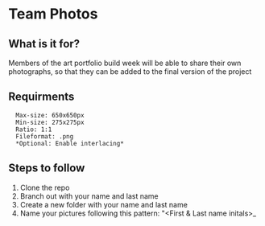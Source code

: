 # Team Photos

## What is it for?

Members of the art portfolio build week will be able to share their own photographs, so that they can be added to the final version of the project

## Requirments
```
  Max-size: 650x650px
  Min-size: 275x275px
  Ratio: 1:1
  Fileformat: .png
  *Optional: Enable interlacing*  
```

## Steps to follow
  1. Clone the repo
  3. Branch out with your name and last name
  2. Create a new folder with your name and last name
  3. Name your pictures following this pattern: "<First & Last name initals>_<Title>" -> PR_Lasauvage
  4. Create a Readme.md file inside your folder and add descriptions & timestamp to your pictures
    PR_Lasauvage:
    Description: This picture captures the burning site of the  witches from the Ardennes Region....
  5. Push your changes
  6. Create a Pull request
  7. Add Patrick Rodrigues as a reviewer

**Example of folder structure after merge**
```
Master
|---patrick-Rodrigues
|---greg-poirier
|---william-brooks
|---nisa-champagne
|---Mai Ho
|---Theirry Roux
|---Aj Bush
```

# Remember your MVP comes first!!!
